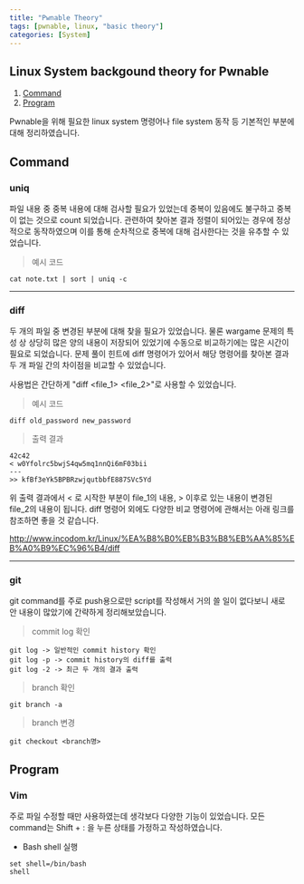 ```yaml
---
title: "Pwnable Theory"
tags: [pwnable, linux, "basic theory"]
categories: [System]
---
```


Linux System backgound theory for Pwnable
------------------------------------------

1. [Command](#command)
2. [Program](#program)

Pwnable을 위해 필요한 linux system 명령어나 file system 동작 등 기본적인 부분에 대해 정리하였습니다.

## **Command**

### uniq

파일 내용 중 중복 내용에 대해 검사할 필요가 있었는데 중복이 있음에도 불구하고 중복이 없는 것으로 count 되었습니다. 관련하여 찾아본 결과 정렬이 되어있는 경우에 정상적으로 동작하였으며 이를 통해 순차적으로 중복에 대해 검사한다는 것을 유추할 수 있었습니다.

> 예시 코드
```
cat note.txt | sort | uniq -c
```

* * *

### diff

두 개의 파일 중 변경된 부분에 대해 찾을 필요가 있었습니다. 물론 wargame 문제의 특성 상 상당히 많은 양의 내용이 저장되어 있었기에 수동으로 비교하기에는 많은 시간이 필요로 되었습니다. 문제 풀이 힌트에 diff 명령어가 있어서 해당 명령어를 찾아본 결과 두 개 파일 간의 차이점을 비교할 수 있었습니다.

사용법은 간단하게 "diff <file_1> <file_2>"로 사용할 수 있었습니다.

> 예시 코드
```
diff old_password new_password
```

> 출력 결과
```
42c42
< w0Yfolrc5bwjS4qw5mq1nnQi6mF03bii
---
>> kfBf3eYk5BPBRzwjqutbbfE887SVc5Yd
```

위 출력 결과에서 < 로 시작한 부분이 file_1의 내용, > 이후로 있는 내용이 변경된 file_2의 내용이 됩니다. diff 명령어 외에도 다양한 비교 명령어에 관해서는 아래 링크를 참조하면 좋을 것 같습니다.

<http://www.incodom.kr/Linux/%EA%B8%B0%EB%B3%B8%EB%AA%85%EB%A0%B9%EC%96%B4/diff>

* * *

### git

git command를 주로 push용으로만 script를 작성해서 거의 쓸 일이 없다보니 새로 안 내용이 많았기에 간략하게 정리해보았습니다.

> commit log 확인
```
git log -> 일반적인 commit history 확인
git log -p -> commit history의 diff를 출력
git log -2 -> 최근 두 개의 결과 출력
```

> branch 확인
```
git branch -a
```

> branch 변경
```
git checkout <branch명>
```

## **Program**

### Vim

주로 파일 수정할 때만 사용하였는데 생각보다 다양한 기능이 있었습니다. 모든 command는 Shift + : 을 누른 상태를 가정하고 작성하였습니다.

- Bash shell 실행

```
set shell=/bin/bash
shell
```
